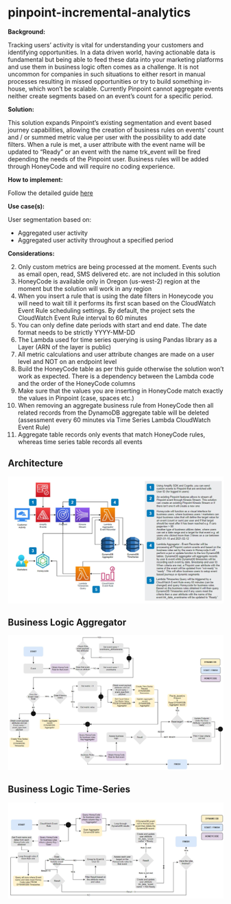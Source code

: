 # pinpoint-incremental-analytics

**Background:**

Tracking users’ activity is vital for understanding your customers and identifying opportunities. In a data driven world, having actionable data is fundamental but being able to feed these data into your marketing platforms and use them in business logic often comes as a challenge. It is not uncommon for companies in such situations to either resort in manual processes resulting in missed opportunities or try to build something in-house, which won’t be scalable. Currently Pinpoint cannot aggregate events neither create segments based on an event’s count for a specific period.

**Solution:**

This solution expands Pinpoint’s existing segmentation and event based journey capabilities, allowing the creation of business rules on events’ count and / or summed metric value per user with the possibility to add date filters. When a rule is met, a user attribute with the event name will be updated to “Ready” or an event with the name trk_event will be fired depending the needs of the Pinpoint user. Business rules will be added through HoneyCode and will require no coding experience. 

**How to implement:**

Follow the detailed guide [here](https://github.com/Pioank/pinpoint-incremental-analytics/blob/main/Pinpoint-Incremental-Analytics-V2.1.pdf)

**Use case(s):**

User segmentation based on:
- Aggregated user activity
- Aggregated user activity throughout a specified period

**Considerations:**

2)	Only custom metrics are being processed at the moment. Events such as email open, read, SMS delivered etc. are not included in this solution
3)	HoneyCode is available only in Oregon (us-west-2) region at the moment but the solution will work in any region
4)	When you insert a rule that is using the date filters in Honeycode you will need to wait till it performs its first scan based on the CloudWatch Event Rule scheduling settings. By default, the project sets the CloudWatch Event Rule interval to 60 minutes
5)	You can only define date periods with start and end date. The date format needs to be strictly YYYY-MM-DD
6)	The Lambda used for time series querying is using Pandas library as a Layer (ARN of the layer is public)
7)	All metric calculations and user attribute changes are made on a user level and NOT on an endpoint level
8)	Build the HoneyCode table as per this guide otherwise the solution won’t work as expected. There is a dependency between the Lambda code and the order of the HoneyCode columns
9)	Make sure that the values you are inserting in HoneyCode match exactly the values in Pinpoint (case, spaces etc.)
10)	When removing an aggregate business rule from HoneyCode then all related records from the DynamoDB aggregate table will be deleted (assessment every 60 minutes via Time Series Lambda CloudWatch Event Rule)
11)	Aggregate table records only events that match HoneyCode rules, whereas time series table records all events


## Architecture
![alt text](https://github.com/Pioank/pinpoint-incremental-analytics/blob/main/Images/Architecture.JPG)

## Business Logic Aggregator
![alt text](https://github.com/Pioank/pinpoint-incremental-analytics/blob/main/Images/BusinessLogicAggregator.JPG)

## Business Logic Time-Series
![alt_text](https://github.com/Pioank/pinpoint-incremental-analytics/blob/main/Images/BusinessLogicTimeSeries.JPG)
